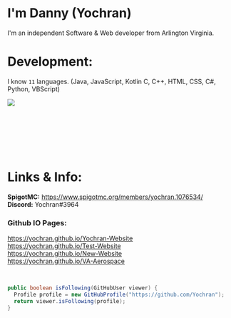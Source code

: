 # I'm Danny (Yochran)
I'm an independent Software & Web developer from Arlington Virginia.

# Development:
I know `11` languages. (Java, JavaScript, Kotlin C, C++, HTML, CSS, C#, Python, VBScript)

<a href="https://github.com/Yochran">
  <img align="left" src="https://github-readme-stats.vercel.app/api/top-langs/?username=Yochran&theme=light&layout=compact&exclude_repo=vCores,MonsoonSMP,InvadedSoup,yoSSTool&langs_count=6"/>
</a>

</br>
  </br>
    </br>
      </br>
    </br>
  </br>
</br>

# Links & Info:
**SpigotMC:** https://www.spigotmc.org/members/yochran.1076534/
</br>
**Discord:** Yochran#3964
</br>
### Github IO Pages:
https://yochran.github.io/Yochran-Website
</br>
https://yochran.github.io/Test-Website
</br>
https://yochran.github.io/New-Website
</br>
https://yochran.github.io/VA-Aerospace

</br>

```java
public boolean isFollowing(GitHubUser viewer) {
  Profile profile = new GitHubProfile("https://github.com/Yochran");
  return viewer.isFollowing(profile);
}
```
